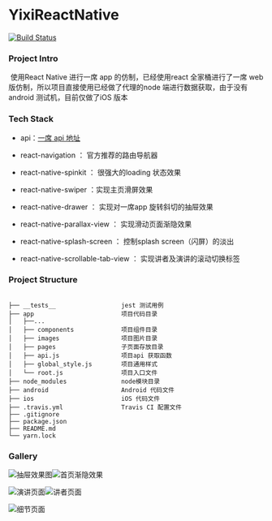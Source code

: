 

# YixiReactNative

[![Build Status](https://travis-ci.org/evont/YixiReactNative.svg?branch=master)](https://travis-ci.org/evont/YixiReactNative)

### Project Intro

​	使用React Native 进行一席 app 的仿制，已经使用react 全家桶进行了一席 web版仿制，所以项目直接使用已经做了代理的node 端进行数据获取，由于没有android 测试机，目前仅做了iOS 版本



### Tech Stack

- api：[一席 api 地址](https://github.com/jokermonn/-Api/blob/master/Yixi.md)

- react-navigation ： 官方推荐的路由导航器

- react-native-spinkit ： 很强大的loading 状态效果

- react-native-swiper ：实现主页滑屏效果

- react-native-drawer ： 实现对一席app 旋转斜切的抽屉效果

- react-native-parallax-view ： 实现滑动页面渐隐效果

- react-native-splash-screen ： 控制splash screen（闪屏）的淡出

- react-native-scrollable-tab-view ： 实现讲者及演讲的滚动切换标签



### Project Structure

```

├── __tests__                  jest 测试用例
├── app                        项目代码目录
│   ├──...
│   ├── components   	       项目组件目录
│   ├── images				   项目图片目录
│   ├── pages				   子页面存放目录
│   ├── api.js				   项目api 获取函数
│   ├── global_style.js 	   项目通用样式
│   └── root.js                项目入口文件
├── node_modules               node模块目录
├── android					   Android 代码文件
├── ios						   iOS 代码文件
├── .travis.yml				   Travis CI 配置文件 
├── .gitignore
├── package.json
├── README.md
└── yarn.lock		
```



### Gallery

![抽屉效果图](./capture/B6DC65F85A9951B244C100E2ED097C95.png)![首页渐隐效果](./capture/F07D11B7C19FC5193922DE9C4B5F21B2.png)

![演讲页面](./capture/7D2EBDDFCEE9A4A4B3BF3F70BC4CAF3A.png)![讲者页面](./capture/282A8C6AC9D23E2C6D510C64726CAB5C.png)

![细节页面](./capture/5A9F2F84F7C3C5705890D329CBB1C7F2.png)
